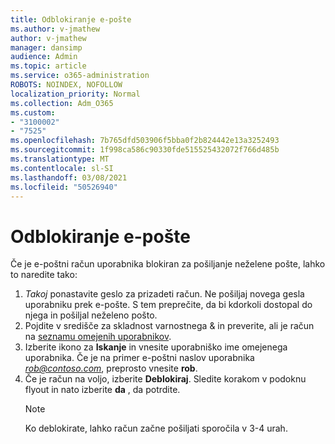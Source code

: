 ```yaml
---
title: Odblokiranje e-pošte
ms.author: v-jmathew
author: v-jmathew
manager: dansimp
audience: Admin
ms.topic: article
ms.service: o365-administration
ROBOTS: NOINDEX, NOFOLLOW
localization_priority: Normal
ms.collection: Adm_O365
ms.custom:
- "3100002"
- "7525"
ms.openlocfilehash: 7b765dfd503906f5bba0f2b824442e13a3252493
ms.sourcegitcommit: 1f998ca586c90330fde515525432072f766d485b
ms.translationtype: MT
ms.contentlocale: sl-SI
ms.lasthandoff: 03/08/2021
ms.locfileid: "50526940"
---
```

# <a name="unblock-email"></a>Odblokiranje e-pošte

Če je e-poštni račun uporabnika blokiran za pošiljanje neželene pošte, lahko to naredite tako:

1. *Takoj* ponastavite geslo za prizadeti račun. Ne pošiljaj novega gesla uporabniku prek e-pošte. S tem preprečite, da bi kdorkoli dostopal do njega in pošiljal neželeno pošto.
2. Pojdite v središče za skladnost varnostnega & in preverite, ali je račun na [seznamu omejenih uporabnikov](https://protection.office.com/#/restrictedusers).
3. Izberite ikono za **Iskanje** in vnesite uporabniško ime omejenega uporabnika. Če je na primer e-poštni naslov uporabnika *rob@contoso.com*, preprosto vnesite **rob**.
4. Če je račun na voljo, izberite **Deblokiraj**. Sledite korakom v podoknu flyout in nato izberite **da** , da potrdite.  
    > [!NOTE]
    > Ko deblokirate, lahko račun začne pošiljati sporočila v 3-4 urah.

